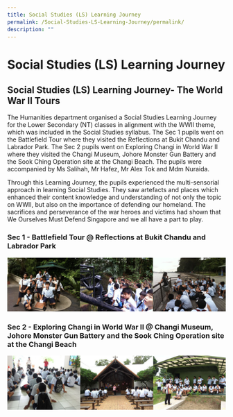```yaml
---
title: Social Studies (LS) Learning Journey
permalink: /Social-Studies-LS-Learning-Journey/permalink/
description: ""
---
```

Social Studies (LS) Learning Journey
====================================

Social Studies (LS) Learning Journey- The World War II Tours
------------------------------------------------------------

The Humanities department organised a Social Studies Learning Journey for the Lower Secondary (NT) classes in alignment with the WWII theme, which was included in the Social Studies syllabus. The Sec 1 pupils went on the Battlefield Tour where they visited the Reflections at Bukit Chandu and Labrador Park. The Sec 2 pupils went on Exploring Changi in World War II where they visited the Changi Museum, Johore Monster Gun Battery and the Sook Ching Operation site at the Changi Beach. The pupils were accompanied by Ms Salihah, Mr Hafez, Mr Alex Tok and Mdm Nuraida.

Through this Learning Journey, the pupils experienced the multi-sensorial approach in learning Social Studies. They saw artefacts and places which enhanced their content knowledge and understanding of not only the topic on WWII, but also on the importance of defending our homeland. The sacrifices and perseverance of the war heroes and victims had shown that We Ourselves Must Defend Singapore and we all have a part to play.

### Sec 1 - Battlefield Tour @ Reflections at Bukit Chandu and Labrador Park

![](/images/SS.png)

### Sec 2 - Exploring Changi in World War II @ Changi Museum, Johore Monster Gun Battery and the Sook Ching Operation site at the Changi Beach

![](/images/SS2.png)
